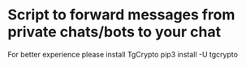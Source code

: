 # Script to forward messages from private chats/bots to your chat
For better experience please install TgCrypto
pip3 install -U tgcrypto
